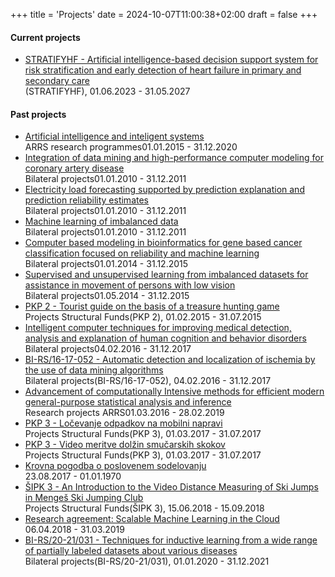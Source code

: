 +++
title = 'Projects'
date = 2024-10-07T11:00:38+02:00
draft = false
+++

#### Current projects

*   [STRATIFYHF - Artificial intelligence-based decision support system for risk stratification and early detection of heart failure in primary and secondary care](/en/projects/1774)  
    (STRATIFYHF), 01.06.2023 - 31.05.2027

#### Past projects

*   [Artificial intelligence and inteligent systems](/en/projects/6)  
    ARRS research programmes01.01.2015 - 31.12.2020
*   [Integration of data mining and high-performance computer modeling for coronary artery disease](/en/projects/53)  
    Bilateral projects01.01.2010 - 31.12.2011
*   [Electricity load forecasting supported by prediction explanation and prediction reliability estimates](/en/projects/55)  
    Bilateral projects01.01.2010 - 31.12.2011
*   [Machine learning of imbalanced data](/en/projects/56)  
    Bilateral projects01.01.2010 - 31.12.2011
*   [Computer based modeling in bioinformatics for gene based cancer classification focused on reliability and machine learning](/en/projects/61)  
    Bilateral projects01.01.2014 - 31.12.2015
*   [Supervised and unsupervised learning from imbalanced datasets for assistance in movement of persons with low vision](/en/projects/63)  
    Bilateral projects01.05.2014 - 31.12.2015
*   [PKP 2 - Tourist guide on the basis of a treasure hunting game](/en/projects/125)  
    Projects Structural Funds(PKP 2), 01.02.2015 - 31.07.2015
*   [Intelligent computer techniques for improving medical detection, analysis and explanation of human cognition and behavior disorders](/en/projects/199)  
    Bilateral projects04.02.2016 - 31.12.2017
*   [BI-RS/16-17-052 - Automatic detection and localization of ischemia by the use of data mining algorithms](/en/projects/200)  
    Bilateral projects(BI-RS/16-17-052), 04.02.2016 - 31.12.2017
*   [Advancement of computationally Intensive methods for efficient modern general-purpose statistical analysis and inference](/en/projects/379)  
    Research projects ARRS01.03.2016 - 28.02.2019
*   [PKP 3 - Ločevanje odpadkov na mobilni napravi](/en/projects/384)  
    Projects Structural Funds(PKP 3), 01.03.2017 - 31.07.2017
*   [PKP 3 - Video meritve dolžin smučarskih skokov](/en/projects/385)  
    Projects Structural Funds(PKP 3), 01.03.2017 - 31.07.2017
*   [Krovna pogodba o poslovenem sodelovanju](/en/projects/491)  
    23.08.2017 - 01.01.1970
*   [ŠIPK 3 - An Introduction to the Video Distance Measuring of Ski Jumps in Mengeš Ski Jumping Club](/en/projects/534)  
    Projects Structural Funds(ŠIPK 3), 15.06.2018 - 15.09.2018
*   [Research agreement: Scalable Machine Learning in the Cloud](/en/projects/531)  
    06.04.2018 - 31.03.2019
*   [BI-RS/20-21/031 - Techniques for inductive learning from a wide range of partially labeled datasets about various diseases](/en/projects/1662)  
    Bilateral projects(BI-RS/20-21/031), 01.01.2020 - 31.12.2021
